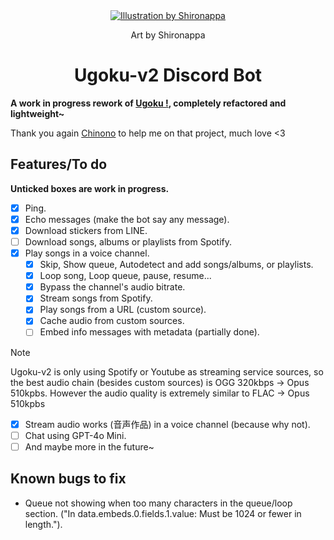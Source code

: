 <div align="center">
  <a href="https://twitter.com/shironappa_">
      <img src="https://i.imgur.com/gj3SRcY.png&" alt="Illustration by Shironappa">
  </a>
  <p>Art by Shironappa</p>
  <h1>Ugoku-v2 Discord Bot</h1>
</div>
<b>A work in progress rework of <a href='https://github.com/Shewiiii/Ugoku-bot'>Ugoku !</a>, completely refactored and lightweight~</b>   
<p>Thank you again <a href='https://github.com/ChinHongTan'>Chinono</a> to help me on that project, much love <3</p>

<h2>Features/To do</h2>
<b>Unticked boxes are work in progress.</b>

- [X] Ping.
- [X] Echo messages (make the bot say any message).
- [X] Download stickers from LINE.
- [ ] Download songs, albums or playlists from Spotify.
- [X] Play songs in a voice channel.
  - [X] Skip, Show queue, Autodetect and add songs/albums, or playlists.
  - [X] Loop song, Loop queue, pause, resume...
  - [X] Bypass the channel's audio bitrate.
  - [X] Stream songs from Spotify.
  - [X] Play songs from a URL (custom source).
  - [X] Cache audio from custom sources.
  - [ ] Embed info messages with metadata (partially done).

> [!NOTE]
> Ugoku-v2 is only using Spotify or Youtube as streaming service sources, so the best audio chain (besides custom sources) is OGG 320kbps -> Opus 510kpbs. However the audio quality is extremely similar to FLAC -> Opus 510kpbs

- [X] Stream audio works (音声作品) in a voice channel (because why not).
- [ ] Chat using GPT-4o Mini.
- [ ] And maybe more in the future~

<h2>Known bugs to fix</h2>

- Queue not showing when too many characters in the queue/loop section.
  ("In data.embeds.0.fields.1.value: Must be 1024 or fewer in length.").
